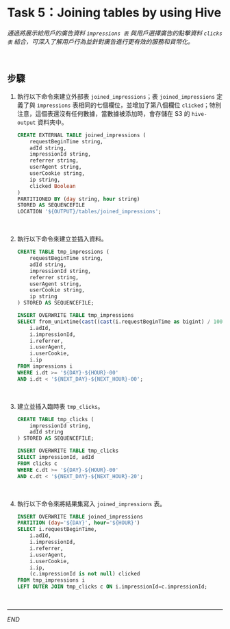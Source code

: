 # Task 5：Joining tables by using Hive

_通過將展示給用戶的廣告資料 `impressions 表` 與用戶選擇廣告的點擊資料 `clicks 表` 結合，可深入了解用戶行為並針對廣告進行更有效的服務和貨幣化。_

<br>

## 步驟

1. 執行以下命令來建立外部表 `joined_impressions`；表 `joined_impressions` 定義了與 `impressions` 表相同的七個欄位，並增加了第八個欄位 `clicked`；特別注意，這個表還沒有任何數據，當數據被添加時，會存儲在 S3 的 `hive-output` 資料夾中。

    ```sql
    CREATE EXTERNAL TABLE joined_impressions (
        requestBeginTime string,
        adId string,
        impressionId string,
        referrer string,
        userAgent string,
        userCookie string,
        ip string,
        clicked Boolean
    )
    PARTITIONED BY (day string, hour string)
    STORED AS SEQUENCEFILE
    LOCATION '${OUTPUT}/tables/joined_impressions';
    ```

<br>

2. 執行以下命令來建立並插入資料。

    ```sql
    CREATE TABLE tmp_impressions (
        requestBeginTime string,
        adId string,
        impressionId string,
        referrer string,
        userAgent string,
        userCookie string,
        ip string
    ) STORED AS SEQUENCEFILE;

    INSERT OVERWRITE TABLE tmp_impressions
    SELECT from_unixtime(cast((cast(i.requestBeginTime as bigint) / 1000) as int)) requestBeginTime,
        i.adId,
        i.impressionId,
        i.referrer,
        i.userAgent,
        i.userCookie,
        i.ip
    FROM impressions i
    WHERE i.dt >= '${DAY}-${HOUR}-00'
    AND i.dt < '${NEXT_DAY}-${NEXT_HOUR}-00';
    ```

<br>

3. 建立並插入臨時表 `tmp_clicks`。

    ```sql
    CREATE TABLE tmp_clicks (
        impressionId string,
        adId string
    ) STORED AS SEQUENCEFILE;

    INSERT OVERWRITE TABLE tmp_clicks
    SELECT impressionId, adId
    FROM clicks c
    WHERE c.dt >= '${DAY}-${HOUR}-00'
    AND c.dt < '${NEXT_DAY}-${NEXT_HOUR}-20';
    ```

<br>

4. 執行以下命令來將結果集寫入 `joined_impressions` 表。
    ```sql
    INSERT OVERWRITE TABLE joined_impressions
    PARTITION (day='${DAY}', hour='${HOUR}')
    SELECT i.requestBeginTime,
        i.adId,
        i.impressionId,
        i.referrer,
        i.userAgent,
        i.userCookie,
        i.ip,
        (c.impressionId is not null) clicked
    FROM tmp_impressions i
    LEFT OUTER JOIN tmp_clicks c ON i.impressionId=c.impressionId;
    ```

<br>

___

_END_

